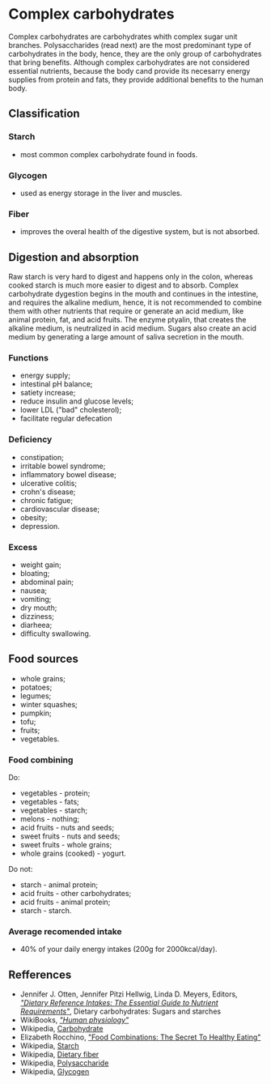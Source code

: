 # Complex carbohydrates

Complex carbohydrates are carbohydrates whith complex sugar unit branches. Polysaccharides (read next) are the most predominant type of carbohydrates in the body, 
hence, they are the only group of carbohydrates that bring benefits.
Although complex carbohydrates are not considered essential nutrients, because the body cand provide its necesarry energy supplies from protein and fats, they provide 
additional benefits to the human body.

## Classification
### Starch
- most common complex carbohydrate found in foods.
### Glycogen
- used as energy storage in the liver and muscles.
### Fiber
- improves the overal health of the digestive system, but is not absorbed.

## Digestion and absorption
Raw starch is very hard to digest and happens only in the colon, whereas cooked starch is much more easier to digest and to absorb.
Complex carbohydrate dygestion begins in the mouth and continues in the intestine, and requires the alkaline medium, hence, it is not recommended to combine them 
with other nutrients that require or generate an acid medium, like animal protein, fat, and acid fruits. The enzyme ptyalin, that creates the alkaline medium, 
is neutralized in acid medium. Sugars also create an acid medium by generating a large amount of saliva secretion in the mouth.

### Functions
- energy supply;
- intestinal pH balance;
- satiety increase;
- reduce insulin and glucose levels;
- lower LDL ("bad" cholesterol);
- facilitate regular defecation

### Deficiency
- constipation;
- irritable bowel syndrome;
- inflammatory bowel disease;
- ulcerative colitis;
- crohn's disease;
- chronic fatigue;
- cardiovascular disease;
- obesity;
- depression.

### Excess
- weight gain;
- bloating;
- abdominal pain;
- nausea;
- vomiting;
- dry mouth;
- dizziness;
- diarheea;
- difficulty swallowing.

## Food sources
- whole grains;
- potatoes;
- legumes;
- winter squashes;
- pumpkin;
- tofu;
- fruits;
- vegetables.

### Food combining
Do:
- vegetables - protein;
- vegetables - fats;
- vegetables - starch;
- melons - nothing;
- acid fruits - nuts and seeds;
- sweet fruits - nuts and seeds;
- sweet fruits - whole grains;
- whole grains (cooked) - yogurt.

Do not:
- starch - animal protein;
- acid fruits - other carbohydrates;
- acid fruits - animal protein;
- starch - starch.

### Average recomended intake
- 40% of your daily energy intakes (200g for 2000kcal/day).

## Refferences
- Jennifer J. Otten, Jennifer Pitzi Hellwig, Linda D. Meyers, Editors, [_"Dietary Reference Intakes: The Essential Guide to Nutrient Requirements"_](https://www.amazon.com/Dietary-Reference-Intakes-Essential-Requirements/dp/0309157420), Dietary carbohydrates: Sugars and starches
- WikiBooks, [_"Human physiology"_](https://en.wikibooks.org/wiki/Human_Physiology/Nutrition#Carbohydrates)
- Wikipedia, [Carbohydrate](https://en.wikipedia.org/wiki/Carbohydrate)
- Elizabeth Rocchino, ["Food Combinations: The Secret To Healthy Eating"](http://www.mindbodygreen.com/0-7896/food-combinations-the-secret-to-healthy-eating.html)
- Wikipedia, [Starch](https://en.wikipedia.org/wiki/Starch)
- Wikipedia, [Dietary fiber](https://en.wikipedia.org/wiki/Dietary_fiber)
- Wikipedia, [Polysaccharide](https://en.wikipedia.org/wiki/Polysaccharide)
- Wikipedia, [Glycogen](https://en.wikipedia.org/wiki/Glycogen)